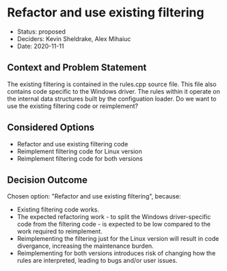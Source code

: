 # Refactor and use existing filtering

* Status: proposed
* Deciders: Kevin Sheldrake, Alex Mihaiuc
* Date: 2020-11-11

## Context and Problem Statement

The existing filtering is contained in the rules.cpp source file. This file
also contains code specific to the Windows driver. The rules within it operate
on the internal data structures built by the configuation loader.
Do we want to use the existing filtering code or reimplement?

## Considered Options

* Refactor and use existing filtering code
* Reimplement filtering code for Linux version
* Reimplement filtering code for both versions

## Decision Outcome

Chosen option: "Refactor and use existing filtering", because:
* Existing filtering code works.
* The expected refactoring work - to split the Windows driver-specific code
  from the filtering code - is expected to be low compared to the work
  required to reimplement.
* Reimplementing the filtering just for the Linux version will result in code
  divergance, increasing the maintenance burden.
* Reimplementing for both versions introduces risk of changing how the rules
  are interpreted, leading to bugs and/or user issues.

